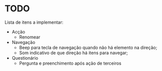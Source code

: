 TODO
====

Lista de itens a implementar:

* Acção
  * Renomear
* Navegação
  * Beep para tecla de navegação quando não há elemento na direção;
  * Som indicativo de que direção há itens para navegar;
* Questionário
  * Pergunta e preenchimento após ação de terceiros


